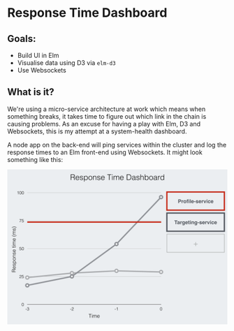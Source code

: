 # Response Time Dashboard

## Goals:

* Build UI in Elm
* Visualise data using D3 via `elm-d3`
* Use Websockets

## What is it?

We're using a micro-service architecture at work which means when something breaks, it takes time to figure out which link in the chain is causing problems. As an excuse for having a play with Elm, D3 and Websockets, this is my attempt at a system-health dashboard.

A node app on the back-end will ping services within the cluster and log the response times to an Elm front-end using Websockets. It might look something like this:

![example.png](example.png)
